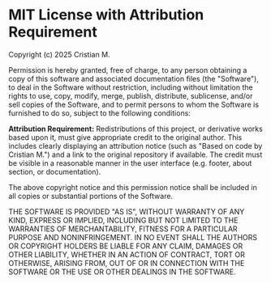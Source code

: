 MIT License with Attribution Requirement
=======================================

Copyright (c) 2025 Cristian M.

Permission is hereby granted, free of charge, to any person obtaining a copy
of this software and associated documentation files (the "Software"), to deal
in the Software without restriction, including without limitation the rights
to use, copy, modify, merge, publish, distribute, sublicense, and/or sell
copies of the Software, and to permit persons to whom the Software is
furnished to do so, subject to the following conditions:

**Attribution Requirement:**
Redistributions of this project, or derivative works based upon it, must give
appropriate credit to the original author. This includes clearly displaying
an attribution notice (such as "Based on code by Cristian M.") and a link to
the original repository if available. The credit must be visible in a
reasonable manner in the user interface (e.g. footer, about section, or
documentation).

The above copyright notice and this permission notice shall be included in all
copies or substantial portions of the Software.

THE SOFTWARE IS PROVIDED "AS IS", WITHOUT WARRANTY OF ANY KIND, EXPRESS OR
IMPLIED, INCLUDING BUT NOT LIMITED TO THE WARRANTIES OF MERCHANTABILITY,
FITNESS FOR A PARTICULAR PURPOSE AND NONINFRINGEMENT. IN NO EVENT SHALL THE
AUTHORS OR COPYRIGHT HOLDERS BE LIABLE FOR ANY CLAIM, DAMAGES OR OTHER
LIABILITY, WHETHER IN AN ACTION OF CONTRACT, TORT OR OTHERWISE, ARISING FROM,
OUT OF OR IN CONNECTION WITH THE SOFTWARE OR THE USE OR OTHER DEALINGS IN THE
SOFTWARE.